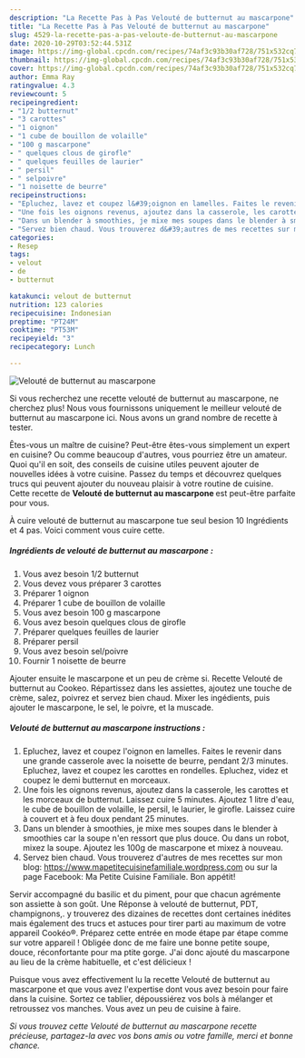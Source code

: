 ```yaml
---
description: "La Recette Pas à Pas Velouté de butternut au mascarpone"
title: "La Recette Pas à Pas Velouté de butternut au mascarpone"
slug: 4529-la-recette-pas-a-pas-veloute-de-butternut-au-mascarpone
date: 2020-10-29T03:52:44.531Z
image: https://img-global.cpcdn.com/recipes/74af3c93b30af728/751x532cq70/veloute-de-butternut-au-mascarpone-photo-principale-de-la-recette.jpg
thumbnail: https://img-global.cpcdn.com/recipes/74af3c93b30af728/751x532cq70/veloute-de-butternut-au-mascarpone-photo-principale-de-la-recette.jpg
cover: https://img-global.cpcdn.com/recipes/74af3c93b30af728/751x532cq70/veloute-de-butternut-au-mascarpone-photo-principale-de-la-recette.jpg
author: Emma Ray
ratingvalue: 4.3
reviewcount: 5
recipeingredient:
- "1/2 butternut"
- "3 carottes"
- "1 oignon"
- "1 cube de bouillon de volaille"
- "100 g mascarpone"
- " quelques clous de girofle"
- " quelques feuilles de laurier"
- " persil"
- " selpoivre"
- "1 noisette de beurre"
recipeinstructions:
- "Epluchez, lavez et coupez l&#39;oignon en lamelles. Faites le revenir dans une grande casserole avec la noisette de beurre, pendant 2/3 minutes. Epluchez, lavez et coupez les carottes en rondelles. Epluchez, videz et coupez le demi butternut en morceaux."
- "Une fois les oignons revenus, ajoutez dans la casserole, les carottes et les morceaux de butternut. Laissez cuire 5 minutes. Ajoutez 1 litre d&#39;eau, le cube de bouillon de volaille, le persil, le laurier, le girofle. Laissez cuire à couvert et à feu doux pendant 25 minutes."
- "Dans un blender à smoothies, je mixe mes soupes dans le blender à smoothies car la soupe n&#39;en ressort que plus douce. Ou dans un robot, mixez la soupe. Ajoutez les 100g de mascarpone et mixez à nouveau."
- "Servez bien chaud. Vous trouverez d&#39;autres de mes recettes sur mon blog: https://www.mapetitecuisinefamiliale.wordpress.com ou sur la page Facebook: Ma Petite Cuisine Familiale. Bon appétit!"
categories:
- Resep
tags:
- velout
- de
- butternut

katakunci: velout de butternut 
nutrition: 123 calories
recipecuisine: Indonesian
preptime: "PT24M"
cooktime: "PT53M"
recipeyield: "3"
recipecategory: Lunch

---
```



![Velouté de butternut au mascarpone](https://img-global.cpcdn.com/recipes/74af3c93b30af728/751x532cq70/veloute-de-butternut-au-mascarpone-photo-principale-de-la-recette.jpg)

Si vous recherchez une recette velouté de butternut au mascarpone, ne cherchez plus! Nous vous fournissons uniquement le meilleur velouté de butternut au mascarpone ici. Nous avons un grand nombre de recette à tester.

Êtes-vous un maître de cuisine? Peut-être êtes-vous simplement un expert en cuisine? Ou comme beaucoup d'autres, vous pourriez être un amateur. Quoi qu'il en soit, des conseils de cuisine utiles peuvent ajouter de nouvelles idées à votre cuisine. Passez du temps et découvrez quelques trucs qui peuvent ajouter du nouveau plaisir à votre routine de cuisine. Cette recette de <strong> Velouté de butternut au mascarpone </strong> est peut-être parfaite pour vous.

<!--inarticleads1-->

À cuire velouté de butternut au mascarpone tue seul besion 10 Ingrédients et 4 pas. Voici comment vous cuire cette.

##### Ingrédients de velouté de butternut au mascarpone :

1. Vous avez besoin 1/2 butternut
1. Vous devez vous préparer 3 carottes
1. Préparer 1 oignon
1. Préparer 1 cube de bouillon de volaille
1. Vous avez besoin 100 g mascarpone
1. Vous avez besoin  quelques clous de girofle
1. Préparer  quelques feuilles de laurier
1. Préparer  persil
1. Vous avez besoin  sel/poivre
1. Fournir 1 noisette de beurre


Ajouter ensuite le mascarpone et un peu de crème si. Recette Velouté de butternut au Cookeo. Répartissez dans les assiettes, ajoutez une touche de crème, salez, poivrez et servez bien chaud. Mixer les ingédients, puis ajouter le mascarpone, le sel, le poivre, et la muscade. 

<!--inarticleads2-->

##### Velouté de butternut au mascarpone instructions :

1. Epluchez, lavez et coupez l&#39;oignon en lamelles. Faites le revenir dans une grande casserole avec la noisette de beurre, pendant 2/3 minutes. Epluchez, lavez et coupez les carottes en rondelles. Epluchez, videz et coupez le demi butternut en morceaux.
1. Une fois les oignons revenus, ajoutez dans la casserole, les carottes et les morceaux de butternut. Laissez cuire 5 minutes. Ajoutez 1 litre d&#39;eau, le cube de bouillon de volaille, le persil, le laurier, le girofle. Laissez cuire à couvert et à feu doux pendant 25 minutes.
1. Dans un blender à smoothies, je mixe mes soupes dans le blender à smoothies car la soupe n&#39;en ressort que plus douce. Ou dans un robot, mixez la soupe. Ajoutez les 100g de mascarpone et mixez à nouveau.
1. Servez bien chaud. Vous trouverez d&#39;autres de mes recettes sur mon blog: https://www.mapetitecuisinefamiliale.wordpress.com ou sur la page Facebook: Ma Petite Cuisine Familiale. Bon appétit!


Servir accompagné du basilic et du piment, pour que chacun agrémente son assiette à son goût. Une Réponse à velouté de butternut, PDT, champignons,. y trouverez des dizaines de recettes dont certaines inédites mais également des trucs et astuces pour tirer parti au maximum de votre appareil Cookéo®. Préparez cette entrée en mode étape par étape comme sur votre appareil ! Obligée donc de me faire une bonne petite soupe, douce, réconfortante pour ma ptite gorge. J&#39;ai donc ajouté du mascarpone au lieu de la crème habituelle, et c&#39;est délicieux ! 

<!--inarticleads1-->

<p>
Puisque vous avez effectivement lu la recette Velouté de butternut au mascarpone et que vous avez l'expertise dont vous avez besoin pour faire dans la cuisine. Sortez ce tablier, dépoussiérez vos bols à mélanger et retroussez vos manches. Vous avez un peu de cuisine à faire.
</p>

<p>
<i>Si vous trouvez cette Velouté de butternut au mascarpone recette précieuse, partagez-la avec vos bons amis ou votre famille, merci et bonne chance.</i>
</p>
